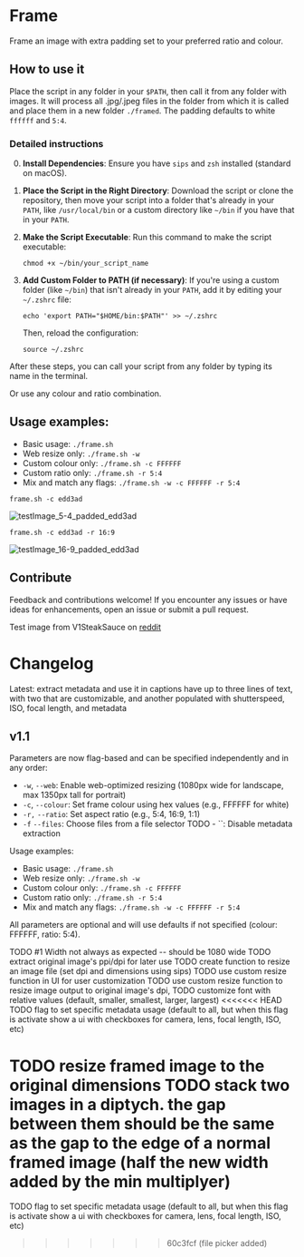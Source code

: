# Frame
Frame an image with extra padding set to your preferred ratio and colour.

## How to use it
Place the script in any folder in your `$PATH`, then call it from any folder with images. It will process all .jpg/.jpeg files in the folder from which it is called and place them in a new folder `./framed`. The padding defaults to white `ffffff` and `5:4`.

### Detailed instructions
0. **Install Dependencies**: Ensure you have `sips` and `zsh` installed (standard on macOS).

1. **Place the Script in the Right Directory**: 
   Download the script or clone the repository, then move your script into a folder that's already in your `PATH`, like `/usr/local/bin` or a custom directory like `~/bin` if you have that in your `PATH`.

2. **Make the Script Executable**:
   Run this command to make the script executable:
   ```shell
   chmod +x ~/bin/your_script_name
   ```

3. **Add Custom Folder to PATH (if necessary)**:
   If you're using a custom folder (like `~/bin`) that isn't already in your `PATH`, add it by editing your `~/.zshrc` file:
   ```shell
   echo 'export PATH="$HOME/bin:$PATH"' >> ~/.zshrc
   ```
   Then, reload the configuration:
   ```shell
   source ~/.zshrc
   ```

After these steps, you can call your script from any folder by typing its name in the terminal.

Or use any colour and ratio combination.

## Usage examples:

- Basic usage: `./frame.sh`
- Web resize only: `./frame.sh -w`
- Custom colour only: `./frame.sh -c FFFFFF`
- Custom ratio only: `./frame.sh -r 5:4`
- Mix and match any flags: `./frame.sh -w -c FFFFFF -r 5:4`


```
frame.sh -c edd3ad
```
![testImage_5-4_padded_edd3ad](https://github.com/user-attachments/assets/553ef914-0e1c-4cf0-ae25-de76ba85a336)

```
frame.sh -c edd3ad -r 16:9
```
![testImage_16-9_padded_edd3ad](https://github.com/user-attachments/assets/2eeeb352-72b4-4e6e-a2ef-bcb612639e9c)

## Contribute
Feedback and contributions welcome! If you encounter any issues or have ideas for enhancements, open an issue or submit a pull request.

Test image from V1SteakSauce on [reddit](https://www.reddit.com/r/VIDEOENGINEERING/comments/zghdo1/i_made_my_perfect_1080p_test_image_today_thought/?utm_source=share&utm_medium=web3x&utm_name=web3xcss&utm_term=1&utm_content=share_button)

# Changelog
Latest:
extract metadata and use it in captions
have up to three lines of text, with two that are customizable, and another populated with shutterspeed, ISO, focal length, and  metadata 


## v1.1
Parameters are now flag-based and can be specified independently and in any order:

- `-w`, `--web`: Enable web-optimized resizing (1080px wide for landscape, max 1350px tall for portrait)
- `-c`, `--colour`: Set frame colour using hex values (e.g., FFFFFF for white)
- `-r,` `--ratio`: Set aspect ratio (e.g., 5:4, 16:9, 1:1)
- `-f` `--files`: Choose files from a file selector
TODO - ``: Disable metadata extraction

Usage examples:

- Basic usage: `./frame.sh`
- Web resize only: `./frame.sh -w`
- Custom colour only: `./frame.sh -c FFFFFF`
- Custom ratio only: `./frame.sh -r 5:4`
- Mix and match any flags: `./frame.sh -w -c FFFFFF -r 5:4`

All parameters are optional and will use defaults if not specified (colour: FFFFFF, ratio: 5:4).

TODO #1 Width not always as expected -- should be 1080 wide 
TODO extract original image's ppi/dpi for later use
TODO create function to resize an image file (set dpi and dimensions using sips) 
TODO use custom resize function in UI for user customization
TODO use custom resize function to resize image output to original image's dpi, 
TODO customize font with relative values (default, smaller, smallest, larger, largest)
<<<<<<< HEAD
TODO flag to set specific metadata usage (default to all, but when this flag is activate show a ui with checkboxes for camera, lens, focal length, ISO, etc)

TODO resize framed image to the original dimensions
TODO stack two images in a diptych. the gap between them should be the same as the gap to the edge of a normal framed image (half the new width added by the min multiplyer) 
=======
TODO flag to set specific metadata usage (default to all, but when this flag is activate show a ui with checkboxes for camera, lens, focal length, ISO, etc)
>>>>>>> 60c3fcf (file picker added)
